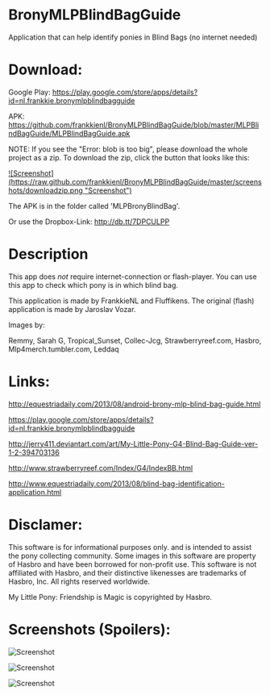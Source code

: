 BronyMLPBlindBagGuide
=====================

Application that can help identify ponies in Blind Bags (no internet needed)

Download:
=============
Google Play: https://play.google.com/store/apps/details?id=nl.frankkie.bronymlpblindbagguide

APK: https://github.com/frankkienl/BronyMLPBlindBagGuide/blob/master/MLPBlindBagGuide/MLPBlindBagGuide.apk

NOTE: If you see the "Error: blob is too big", please download the whole project as a zip.
To download the zip, click the button that looks like this:

<a href="https://github.com/frankkienl/BronyMLPBlindBagGuide/archive/master.zip">
![Screenshot](https://raw.github.com/frankkienl/BronyMLPBlindBagGuide/master/screenshots/downloadzip.png "Screenshot")
</a>

The APK is in the folder called 'MLPBronyBlindBag'.

Or use the Dropbox-Link: http://db.tt/7DPCULPP

Description
===========

This app does *not* require internet-connection or flash-player.
You can use this app to check which pony is in which blind bag.

This application is made by FrankkieNL and Fluffikens.
The original (flash) application is made by Jaroslav Vozar.

Images by:

Remmy, Sarah G, Tropical_Sunset, Collec-Jcg, Strawberryreef.com, Hasbro, Mlp4merch.tumbler.com, Leddaq

Links:
======

http://equestriadaily.com/2013/08/android-brony-mlp-blind-bag-guide.html

https://play.google.com/store/apps/details?id=nl.frankkie.bronymlpblindbagguide

http://jerry411.deviantart.com/art/My-Little-Pony-G4-Blind-Bag-Guide-ver-1-2-394703136

http://www.strawberryreef.com/Index/G4/IndexBB.html

http://www.equestriadaily.com/2013/08/blind-bag-identification-application.html

Disclamer:
==========

This software is for informational purposes only.
and is intended to assist the pony collecting community.
Some images in this software are property of Hasbro and have been borrowed for non-profit use.
This software is not affiliated with Hasbro,
and their distinctive likenesses are trademarks of Hasbro, Inc. All rights reserved worldwide.

My Little Pony: Friendship is Magic is copyrighted by Hasbro.

Screenshots (Spoilers):
=======================

![Screenshot](https://raw.github.com/frankkienl/BronyMLPBlindBagGuide/master/screenshots/device-2013-08-30-115618.png "Screenshot")

![Screenshot](https://raw.github.com/frankkienl/BronyMLPBlindBagGuide/master/screenshots/device-2013-08-30-122616.png "Screenshot")

![Screenshot](https://raw.github.com/frankkienl/BronyMLPBlindBagGuide/master/screenshots/device-2013-08-30-122631.png "Screenshot")

